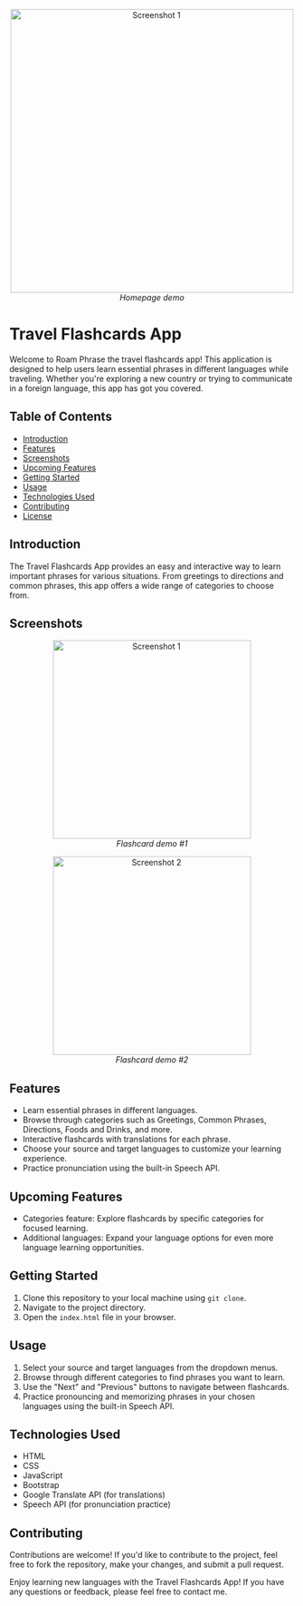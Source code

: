 <p align="center">
  <img src="https://github.com/anabaf/travel-flashcards-web-app/assets/119486067/1cd407cd-fd74-4c62-a5d9-2711f9826f43" alt="Screenshot 1" width="500">
  <br>
  <em>Homepage demo</em>
</p>

# Travel Flashcards App

Welcome to Roam Phrase the travel flashcards app! This application is designed to help users learn essential phrases in different languages while traveling. Whether you're exploring a new country or trying to communicate in a foreign language, this app has got you covered.

## Table of Contents

- [Introduction](#introduction)
- [Features](#features)
- [Screenshots](#screenshots)
- [Upcoming Features](#upcoming-features)
- [Getting Started](#getting-started)
- [Usage](#usage)
- [Technologies Used](#technologies-used)
- [Contributing](#contributing)
- [License](#license)

## Introduction

The Travel Flashcards App provides an easy and interactive way to learn important phrases for various situations. From greetings to directions and common phrases, this app offers a wide range of categories to choose from.

## Screenshots
<p align="center">
  <img src="https://github.com/anabaf/travel-flashcards-web-app/assets/119486067/c8204c4f-4b15-426a-bc36-19c385c0bcac" alt="Screenshot 1" width="350">
  <br>
  <em>Flashcard demo #1</em>
</p>
<p align="center">
  <img src="https://github.com/anabaf/travel-flashcards-web-app/assets/119486067/741d60a0-a7da-4acc-9d38-dcec29eac0e9" alt="Screenshot 2" width="350">
  <br>
  <em>Flashcard demo #2</em>
</p>

## Features

- Learn essential phrases in different languages.
- Browse through categories such as Greetings, Common Phrases, Directions, Foods and Drinks, and more.
- Interactive flashcards with translations for each phrase.
- Choose your source and target languages to customize your learning experience.
- Practice pronunciation using the built-in Speech API.

## Upcoming Features

- Categories feature: Explore flashcards by specific categories for focused learning.
- Additional languages: Expand your language options for even more language learning opportunities.

## Getting Started

1. Clone this repository to your local machine using `git clone`.
2. Navigate to the project directory.
3. Open the `index.html` file in your browser.

## Usage

1. Select your source and target languages from the dropdown menus.
2. Browse through different categories to find phrases you want to learn.
3. Use the "Next" and "Previous" buttons to navigate between flashcards.
4. Practice pronouncing and memorizing phrases in your chosen languages using the built-in Speech API.

## Technologies Used

- HTML
- CSS
- JavaScript
- Bootstrap
- Google Translate API (for translations)
- Speech API (for pronunciation practice)

## Contributing

Contributions are welcome! If you'd like to contribute to the project, feel free to fork the repository, make your changes, and submit a pull request.

Enjoy learning new languages with the Travel Flashcards App! If you have any questions or feedback, please feel free to contact me.

